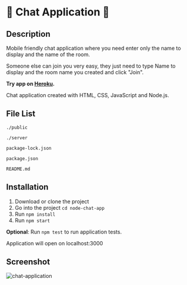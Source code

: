 # :speech_balloon: Chat Application :speech_balloon:

## Description

Mobile friendly chat application where you need enter only the name to display and the name of the room.

Someone else can join you very easy, they just need to type Name to display and the room name you created and click "Join".

**Try app on [Heroku](https://lzrnic-chat.herokuapp.com/).**

Chat application created with HTML, CSS, JavaScript and Node.js.

## File List

```
./public

./server

package-lock.json

package.json

README.md

```

## Installation

1. Download or clone the project
2. Go into the project `cd node-chat-app`
3. Run `npm install`
4. Run `npm start`

**Optional**: Run `npm test` to run application tests.

Application will open on localhost:3000

## Screenshot

![chat-application](https://user-images.githubusercontent.com/22341530/51800485-8dd71080-222f-11e9-9526-cfd2fe2929f1.png)
